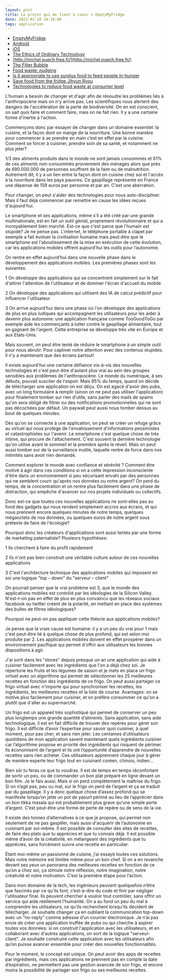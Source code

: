 ```yaml
---
layout: post
title: Le projet qui me tient à coeur > EmptyMyFridge
date: 2022-01-28 10:18:00
tags: application
---
```


- [EmptyMyFridge](https://www.emptymyfridge.com)
- [Android](https://play.google.com/store/apps/details?id=com.emptymyfridge)
- [iOS](https://apps.apple.com/app/id1550812530)
- [The Ethics of Ordinary Technology](http://michel.puech.free.fr/pages/0eot.html)
- [http://michel.puech.free.fr/](http://michel.puech.free.fr/)
- [The Filter Bubble](https://www.amazon.fr/dp/B004Y4WMH2/ref=dp-kindle-redirect?_encoding=UTF8&btkr=1)
- [Food waste: nudging](https://www.researchgate.net/publication/331207943_Consumer_Choice_and_Food_Waste_Can_Nudging_Help)
- [Is it appropriate to use surplus food to feed people in-hunger](https://foodresearch.org.uk/publications/is-it-appropriate-to-use-surplus-food-to-feed-people-in-hunger/)
- [Save food from the fridge Jihyun Ryou](https://www.youtube.com/watch?v=-NByNOOaCzI)
- [Technologies to reduce food waste at consumer level](https://unepdtu.org/wp-content/uploads/2021/11/reducing-consumer-food-waste-using-green-and-digital-technologies.pdf)

L'humain a besoin de changer et d'agir afin de résoudre les problèmes liés à l'anthropocène mais on n'y arrive pas. Les scientifiques nous alertent des dangers de l'accélération de la perte de biodiversité. On en est conscient, on sait quoi faire et comment faire, mais on ne fait rien. Il y a une certaine forme d'inertie à l'action.

Commençons donc par essayer de changer dans un domaine essentiel: la cuisine, et la façon dont on mange de la nourriture. Une bonne manière pour commencer à se prendre en main c’est en effet par la cuisine. Comment se forcer à cuisiner, prendre soin de sa santé, et notamment ne plus jeter?

1/3 des aliments produits dans le monde ne sont jamais consommés et 61% de ces aliments non-consommés proviennent des ménages alors que près de 690.000.000 de personnes souffrent de la faim ou de malnutrition. Autrement dit, il y a un lien entre la façon dont on cuisine chez soi et l'accès à la nourriture dans les pays pauvres. Ce gaspillage représente en France une dépense de 159 euros par personne et par an. C'est une aberration.

Pour changer, on peut s'aider des technologies pour nous auto-discipliner. Mais il faut déjà commencer par remettre en cause les idées reçues d'aujourd'hui.

Le smartphone et ses applications, même s'il a été créé par une grande multinationale, est en fait un outil génial, proprement révolutionnaire et qui a incroyablement bien marché. Est-ce que c'est parce que l'humain est stupide? Je ne pense pas. L'internet, le téléphone portable à clapet par exemple a fait évoluer la civilisation humaine mais peut-être que le smartphone est l'aboutissement de la mise en exécution de cette évolution, car les applications mobiles offrent aujourd’hui les outils pour l’autonomie.

On rentre en effet aujourd'hui dans une nouvelle phase dans le développement des applications mobiles. Les premières phases sont les suivantes:

1 On développe des applications qui se concentrent simplement sur le fait d'attirer l'attention de l'utilisateur et de dominer l'écran d'accueil du mobile

2 On développe des applications qui utilisent des IA de calcul prédictif pour influencer l'utilisateur

3 On arrive aujourd’hui dans une phase où l'on développe des applications de plus en plus ludiques qui accompagnent les utilisateurs pour les aider à devenir plus autonome: une application française comme TooGoodToGo par exemple aide les commerçants à lutter contre le gaspillage alimentaire, tout en gagnant de l'argent. Cette entreprise se développe très vite en Europe et aux Etats-Unis.

Mais souvent, on peut être tenté de réduire le smartphone à un simple outil pour nous abrutir. Pour captiver notre attention avec des contenus stupides. Il n'y a maintenant que des écrans partout!

Il existe aujourd'hui une certaine défiance vis-à-vis des nouvelles technologies et c'est peut-être d'autant plus vrai au sein des groupes sensibles aux problèmes de l'anthropocène. Le monde du numérique, à ses débuts, pouvait susciter de l'espoir. Mais 95% du temps, quand on décide de télécharger une application on est déçu. On est agacé d'avoir des pubs, avec un long formulaire à remplir (sinon on ne peut pas utiliser l'application) pour finalement tomber sur rien d'utile, sans parler des mails de spams qu'on sera obligé de filtrer ou des notifications promotionnelles qui ne sont pas décochées par défaut. Un paywall peut aussi nous tomber dessus au bout de quelques minutes.

Dès qu'on se connecte à une application, on peut se créer un refuge grâce au virtuel qui nous protège de l'envahissement d'informations pessimistes et catastrophistes sur l'avenir. Le smartphone c'est quelque chose de très intime, qui procure de l'attachement. C'est souvent la dernière technologie qu'on utilise avant le sommeil et la première après le réveil. Mais on peut aussi tomber sur de la surveillance inutile, laquelle rentre de force dans nos intimités sans avoir rien demandé.

Comment explorer le monde avec confiance et sérénité ? Comment être motivé à agir dans ces conditions si on a cette impression inconsciente d'être dans un environnement si peu sécurisant envahi par des personnes qui ne semblent courir qu'après nos données ou notre argent? On perd du temps, de la concentration et on rentre plus facilement dans une phase de distraction, qui empêche d'avancer sur nos projets individuels ou collectifs.

Donc est-ce que toutes ces nouvelles applications ne sont-elles pas au fond des gadgets qui nous rendent simplement accros aux écrans, et qui nous prennent encore quelques minutes de notre temps, quelques mégaoctets de nos données, ou quelques euros de notre argent sous prétexte de faire de l'écologie?

Pourquoi donc les créateurs d'applications sont aussi tentés par une forme de marketing paternaliste? Plusieurs hypothèses:

1 Ils cherchent à faire du profit rapidement

2 Ils n'ont pas bien construit une véritable culture autour de ces nouvelles applications

3 C'est l'architecture technique des applications mobiles qui imposent en soi une logique "top - down" du "serveur – client"

On pourrait penser que le vrai problème est 3, que le monde des applications mobiles est contrôlé par les idéologies de la Silicon Valley. N'est-t-on pas en effet de plus en plus convaincu que les réseaux sociaux facebook ou twitter créent de la polarité, en mettant en place des systèmes des bulles de filtres idéologiques?

Pourquoi ne peut-on pas appliquer cette théorie aux applications mobiles?

Je pense que la vraie cause est humaine: il y a un peu du vrai pour 1 mais c'est peut-être lié à quelque chose de plus profond, qui est selon moi produite par 2. Les applications mobiles doivent en effet prospérer dans un environnement pacifique qui permet d'offrir aux utilisateurs les bonnes dispositions à agir. 

J'ai sorti dans les "stores" depuis presque un an une application qui aide à cuisiner facilement avec les ingrédients que l'on a déjà chez soi. Je répertorie les fruits et les légumes de saison et je mets en place un frigo virtuel avec un algorithme qui permet de sélectionner les 25 meilleures recettes en fonction des ingrédients de ce frigo. On peut aussi partager ce frigo virtuel avec n'importe qui pour synchroniser les recettes, les ingrédients, les meilleures recettes et la liste de course. Avantages: on se motive plus facilement pour cuisiner, et on préfère consommer ce qu'on a plutôt que d'aller au supermarché.

Un frigo est un appareil très sophistiqué qui permet de conserver un peu plus longtemps une grande quantité d’aliments. Sans application, sans aide technologique, il est en fait difficile de trouver des repères pour gérer son frigo. Il est difficile d’avoir l’expertise pour savoir quoi cuisiner, à quel moment, pour pas cher, et sans rien jeter. Les centaines d’utilisateurs quotidiens de mon application savent maintenant quels ingrédients cuisiner car l’algorithme propose en priorité des ingrédients qui risquent de périmer. Ils économisent de l’argent et ils ont l’opportunité d’apprendre de nouvelles recettes sans rien acheter. Ces utilisateurs apprennent chaque jour à gérer de manière experte leur frigo tout en cuisinant coréen, chinois, indien… 

Bien sûr tu feras ce que tu voudras. Il est de temps en temps réconfortant de sortir un peu, ou de commander un bon plat préparé en ligne devant un bon film. Je le fais aussi. Mais si on perd complètement la maîtrise du frigo. Si on n’agit pas, peu ou mal, sur le frigo on perd de l’argent et ça se traduit par du gaspillage. Il y a donc quelque chose d’assez profond qui se manifeste lorsqu’on jette un pot de yaourt périmé au lieu de l’apprécier dans un bon tikka masala qui est probablement plus grave qu’une simple perte d’argent. C’est peut-être une forme de perte de repère ou de sens de la vie. 

Il existe des tonnes d’alternatives à ce que je propose, qui permet non seulement de ne pas gaspiller, mais aussi d'acquérir de l’autonomie en cuisinant par soi-même. Il est possible de consulter des sites de recettes, de faire des plats que tu apprécies et que tu connais déjà. Il est possible même d’avoir de la créativité, en mélangeant des ingrédients que tu apprécies, sans forcément suivre une recette en particulier.

Étant moi-même un passionné de cuisine, j’ai essayé toutes ces solutions. Mais notre mémoire est limitée même pour un bon chef. Si on a en revanche devant ses yeux un panorama des meilleures recettes en fonction de ce qu’on a chez soi, ça stimule notre réflexion, notre imagination, notre créativité et notre motivation. C’est la première étape pour l’action.

Dans mon domaine de la tech, les ingénieurs peuvent quelquefois n’être que fascinés par ce qu’ils font, c’est-à-dire du code et finir par négliger l'utilisateur final. Ils peuvent chercher à vouloir tout contrôler, sans offrir un service qui aide réellement l’humanité. On a au fond un peu du mal à comprendre les utilisateurs, ce qu’ils recherchent lorsqu’ils décident de télécharger. Je souhaite changer ça en oubliant la communication top-down avec un “no-reply” comme adresse d’un courrier électronique. Je n’ai pas envie de créer une application truffée de pubs ou qui cherche à aspirer toutes vos données: si on construit l'application avec les utilisateurs, et en collaborant avec d'autres applications, on sort de la logique "serveur-client". Je souhaite construire cette application avec les utilisateurs afin qu’on puisse avancer ensemble pour créer des nouvelles fonctionnalités. 

Pour le moment, le concept est unique. On peut avoir des apps de recettes par ingrédients, mais ces applications ne prennent pas en compte la date d’expiration, ne permettent pas une gestion avancée de son frigo, et encore moins la possibilité de partager son frigo ou ses meilleures recettes. 
